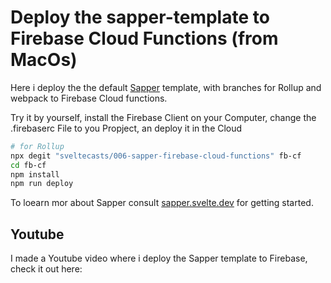 # Deploy the sapper-template to Firebase Cloud Functions (from MacOs)

Here i deploy the the default [Sapper](https://github.com/sveltejs/sapper) template, with branches for Rollup and webpack to Firebase Cloud functions.

Try it by yourself, install the Firebase Client on your Computer, change the .firebaserc File to you Propject, an deploy it in the Cloud 

```bash
# for Rollup
npx degit "sveltecasts/006-sapper-firebase-cloud-functions" fb-cf
cd fb-cf
npm install
npm run deploy
```

To loearn mor about Sapper consult [sapper.svelte.dev](https://sapper.svelte.dev) for getting started.


## Youtube

I made a Youtube video where i deploy the Sapper template to Firebase, check it out here:

